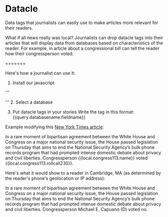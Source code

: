 Datacle
=======

Data tags that journalists can easily use to make articles more relevant for their readers. 

What if all news really was local? Journalists can drop datacle tags into their articles that will display data from databases based on characteristics of the reader. For example, in article about a congressional bill can tell the reader how their congressperson voted. 


=======

Here's how a journalist can use it:

1. Install our javascript


'''
<script src="http://reported.today/js/datacle.js"></script>
'''
2. Select a database

3. Put datacle tags in your stories
Write the tag in this format: {{query.databasename.fieldname}}

Example modifying this [New York Times article](http://www.nytimes.com/2014/05/23/us/politics/house-votes-to-limit-nsas-collection-of-phone-data.html):


In a rare moment of bipartisan agreement between the White House and Congress on a major national security issue, the House passed legislation on Thursday that aims to end the National Security Agency’s bulk phone records program that had prompted intense domestic debate about privacy and civil liberties. Congressperson {{local.congress113.name}} voted {{local.congress113.rollcall230}}.

Here's what it would show to a reader in Cambridge, MA (as determined by the reader's phone's geolocation or IP address):

In a rare moment of bipartisan agreement between the White House and Congress on a major national security issue, the House passed legislation on Thursday that aims to end the National Security Agency’s bulk phone records program that had prompted intense domestic debate about privacy and civil liberties. Congressperson Michael E. Capuano (D) voted no.

